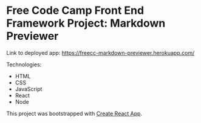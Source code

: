# Free Code Camp Front End Framework Project: Markdown Previewer

Link to deployed app: https://freecc-markdown-previewer.herokuapp.com/

Technologies:

* HTML
* CSS
* JavaScript
* React
* Node



This project was bootstrapped with [Create React App](https://github.com/facebook/create-react-app).

